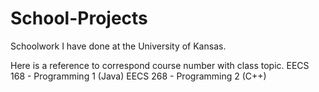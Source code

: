 # School-Projects
Schoolwork I have done at the University of Kansas.

Here is a reference to correspond course number with class topic.
EECS 168 - Programming 1 (Java)
EECS 268 - Programming 2 (C++)
